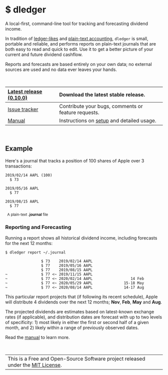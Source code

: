 # $ dledger

A local-first, command-line tool for tracking and forecasting dividend income.

In tradition of [ledger-likes](https://plaintextaccounting.org/#plain-text-accounting-apps) and [plain-text accounting](https://plaintextaccounting.org), `dledger` is small, portable and reliable, and performs reports on plain-text journals that are both easy to read and quick to edit. Use it to get a better picture of your current and future dividend cashflow.

Reports and forecasts are based entirely on your own data; no external sources are used and no data ever leaves your hands.

<br />

| [Latest release (0.10.0)](https://github.com/jhauberg/dledger/releases/tag/0.10.0) | Download the latest stable release.                            |
| :--------------------------------------------------------------------------------- | :------------------------------------------------------------- |
| [Issue tracker](https://github.com/jhauberg/dledger/issues)                        | Contribute your bugs, comments or feature requests.            |
| [Manual](MANUAL.md)                                                                | Instructions on [setup](MANUAL.md#install) and detailed usage. |

<br />

## Example

Here's a journal that tracks a position of 100 shares of Apple over 3 transactions:

```
2019/02/14 AAPL (100)
  $ 73

2019/05/16 AAPL
  $ 77

2019/08/15 AAPL
  $ 77
```

<sup>&nbsp;&nbsp;A plain-text **.journal** file</sup>

### Reporting and Forecasting

Running a report shows all historical dividend income, including forecasts for the next 12 months:

```shell
$ dledger report ~/.journal
```
```console
                $ 73    2019/02/14 AAPL
                $ 77    2019/05/16 AAPL
                $ 77    2019/08/15 AAPL
~               $ 77 <~ 2019/11/15 AAPL
~               $ 77 <~ 2020/02/14 AAPL                 14 Feb
~               $ 77 <~ 2020/05/29 AAPL              15-18 May
~               $ 77 <~ 2020/08/14 AAPL              14-17 Aug
```

This particular report projects that (if following its recent schedule), Apple will distribute 4 dividends over the next 12 months; **Nov**, **Feb**, **May** and **Aug**.

The projected dividends are estimates based on latest-known exchange rates (if applicable), and distribution dates are forecast with up to two levels of specificity: 1) most likely in either the first or second half of a given month, and 2) likely within a range of previously observed dates.

Read the [manual](MANUAL.md#reports) to learn more.

<br />

<table>
  <tr>
    <td>
      This is a Free and Open-Source Software project released under the <a href="LICENSE">MIT License</a>.
    </td>
  </tr>
</table>
